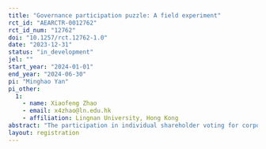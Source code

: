 ```yaml
---
title: "Governance participation puzzle: A field experiment"
rct_id: "AEARCTR-0012762"
rct_id_num: "12762"
doi: "10.1257/rct.12762-1.0"
date: "2023-12-31"
status: "in_development"
jel: ""
start_year: "2024-01-01"
end_year: "2024-06-30"
pi: "Minghao Yan"
pi_other:
  1:
    - name: Xiaofeng Zhao
    - email: x4zhao@ln.edu.hk
    - affiliation: Lingnan University, Hong Kong
abstract: "The participation in individual shareholder voting for corporate governance proposals among publicly listed firms in China is notably low. This project aims to conduct a field experiment by providing governance knowledge and information about voting events to individual investors, assessing whether the treated firms experience an increase in shareholder voting participation and governance changes in the post-experiment period."
layout: registration
---
```


